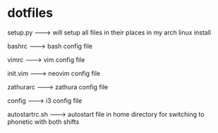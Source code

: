 # dotfiles

setup.py ---> will setup all files in their places in my arch linux install

bashrc ---> bash config file

vimrc ---> vim config file

init.vim ---> neovim config file

zathurarc ---> zathura config file

config ---> i3 config file

autostartrc.sh ---> autostart file in home directory for switching to phonetic
with both shifts
